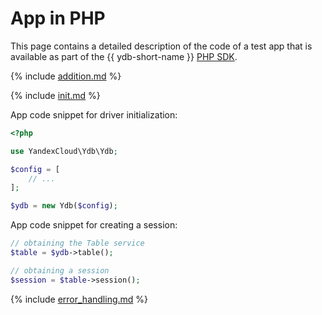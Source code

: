 # App in PHP

This page contains a detailed description of the code of a test app that is available as part of the {{ ydb-short-name }} [PHP SDK](https://github.com/yandex-cloud/ydb-php-sdk).

{% include [addition.md](auxilary/addition.md) %}

{% include [init.md](steps/01_init.md) %}

App code snippet for driver initialization:

```php
<?php

use YandexCloud\Ydb\Ydb;

$config = [
    // ...
];

$ydb = new Ydb($config);
```

App code snippet for creating a session:

```php
// obtaining the Table service
$table = $ydb->table();

// obtaining a session
$session = $table->session();
```

{% include [error_handling.md](steps/50_error_handling.md) %}

